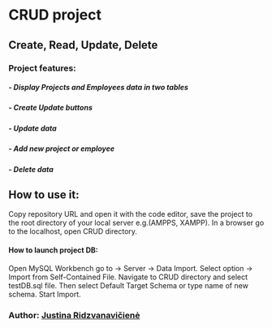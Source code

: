 # CRUD project
## Create, Read, Update, Delete 

### Project features:
##### - Display Projects and Employees data in two tables 
##### - Create Update buttons 
##### - Update data 
##### - Add new project or employee 
##### - Delete data 


## How to use it:
Copy repository URL and open it with the code editor, save the project to the root directory of your local server e.g.(AMPPS, XAMPP). In a browser go to the localhost, open CRUD directory.
#### How to launch project DB:
Open MySQL Workbench go to -> Server -> Data Import.
 Select option -> Import from Self-Contained File.
Navigate to CRUD directory and select testDB.sql file. Then select Default Target Schema or type name of new schema. Start Import.

### Author: [Justina Ridzvanavičienė](https://github.com/JustinaRidz)
